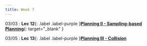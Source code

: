```yaml
---
title: Week 7
---
```

03/03
: **Lec 12**{: .label .label-purple }[**Planning II - Sampling-based Planning**](/CSCI5551-Spr25/assets/slides/lec12_planning_4_sampling_planning.pdf){: target="_blank" }

03/05
: **Lec 13**{: .label .label-purple }[**Planning III - Collision**]()